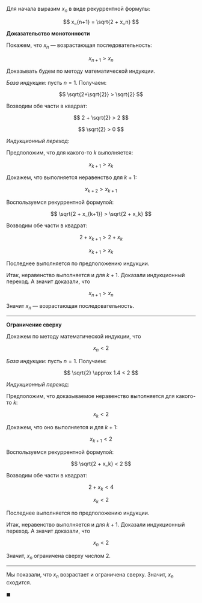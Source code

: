 Для начала выразим $x_n$ в виде рекуррентной формулы:

$$ x_{n+1} = \sqrt{2 + x_n} $$

**Доказательство монотонности**

Покажем, что $x_n$ — возрастающая последовательность:

$$ x_{n+1} > x_n $$

Доказывать будем по методу математической индукции.

*База индукции:* пусть $n=1$. Получаем:

$$ \sqrt{2+\sqrt{2}} > \sqrt{2} $$

Возводим обе части в квадрат:

$$ 2 + \sqrt{2} > 2 $$

$$ \sqrt{2} > 0 $$

*Индукционный переход:*

Предположим, что для какого-то $k$ выполняется:

$$ x_{k+1} > x_k $$

Докажем, что выполняется неравенство для $k+1$:

$$ x_{k+2} > x_{k+1} $$

Воспользуемся рекуррентной формулой:

$$ \sqrt{2 + x_{k+1}} > \sqrt{2 + x_k} $$

Возводим обе части в квадрат:

$$ 2 + x_{k+1} > 2 + x_k $$

$$ x_{k+1} > x_k $$

Последнее выполняется по предположению индукции.

Итак, неравенство выполняется и для $k+1$. Доказали индукционный переход. А значит доказали, что

$$ x_{n+1} > x_n $$

Значит $x_n$ — возрастающая последовательность.

---

**Ограничение сверху**

Докажем по методу математической индукции, что

$$ x_n < 2 $$

*База индукции:* пусть $n=1$. Получаем:

$$ \sqrt{2} \approx 1.4 < 2 $$

*Индукционный переход:*

Предположим, что доказываемое неравенство выполняется для какого-то $k$:

$$ x_k < 2 $$

Докажем, что оно выполняется и для $k+1$:

$$ x_{k+1} < 2 $$

Воспользуемся рекуррентной формулой:

$$ \sqrt{2 + x_k} < 2 $$

Возводим обе части в квадрат:

$$ 2 + x_k < 4 $$

$$ x_k < 2 $$

Последнее выполняется по предположению индукции.

Итак, неравенство выполняется и для $k+1$. Доказали индукционный переход. А значит доказали, что

$$ x_n < 2 $$

Значит, $x_n$ ограничена сверху числом $2$.

---

Мы показали, что $x_n$ возрастает и ограничена сверху. Значит, $x_n$ сходится.

$\blacksquare$